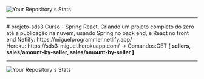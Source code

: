 
![Your Repository's Stats](https://github-readme-stats.vercel.app/api?username=MiguelProgrammer&show_icons=true)
<hr>
# projeto-sds3 
Curso - Spring React. Criando um projeto completo do zero até a publicação na nuvem, usando Spring no back end, e React no front end
Netlify: https://miguelprogrammer.netlify.app/<br>
Heroku: https://sds3-miguel.herokuapp.com/ -> Comandos:GET  <b>[
sellers, sales/amount-by-seller, sales/amount-by-seller
]<hr></b>

![Your Repository's Stats](https://github-readme-stats.vercel.app/api/top-langs/?username=MiguelProgrammer&theme=blue-green)

